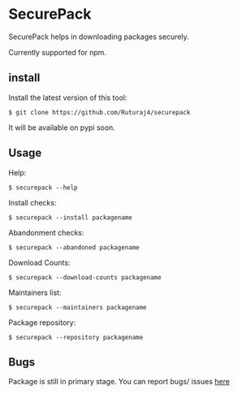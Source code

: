 SecurePack
========

SecurePack helps in downloading packages securely.

Currently supported for npm.

install
-------

Install the latest version of this tool:

    $ git clone https://github.com/Ruturaj4/securepack

It will be available on pypi soon.

Usage
-------

Help:

    $ securepack --help

Install checks:

    $ securepack --install packagename

Abandonment checks:

    $ securepack --abandoned packagename

Download Counts:

    $ securepack --download-counts packagename

Maintainers list:

    $ securepack --maintainers packagename

Package repository:

    $ securepack --repository packagename

Bugs
-------
  Package is still in primary stage.
  You can report bugs/ issues [here](https://github.com/Ruturaj4/securepack/issues)
